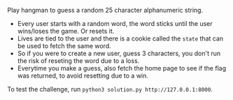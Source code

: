 Play hangman to guess a random 25 character alphanumeric string. 

* Every user starts with a random word, the word sticks until the user wins/loses the game. Or resets it. 
* Lives are tied to the user and there is a cookie called the `state` that can be used to fetch the same word.
* So if you were to create a new user, guess 3 characters, you don't run the risk of reseting the word due to a loss. 
* Everytime you make a guess, also fetch the home page to see if the flag was returned, to avoid resetting due to a win.

To test the challenge, run `python3 solution.py http://127.0.0.1:8000`.
